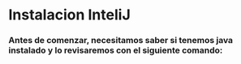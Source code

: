 #  Instalacion  InteliJ

### Antes de comenzar, necesitamos saber si tenemos java instalado y lo revisaremos con el siguiente comando:

